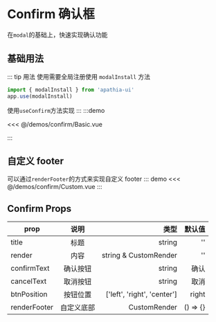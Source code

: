 # Confirm 确认框

在`modal`的基础上，快速实现确认功能

## 基础用法

::: tip 用法
使用需要全局注册使用 `modalInstall` 方法

```ts
import { modalInstall } from 'apathia-ui'
app.use(modalInstall)
```

使用`useConfirm`方法实现
:::
:::demo

<<< @/demos/confirm/Basic.vue

:::

## 自定义 footer

可以通过`renderFooter`的方式来实现自定义 footer
::: demo
<<< @/demos/confirm/Custom.vue
:::

## Confirm Props

| prop         |    说明    |                        类型 |   默认值 |
| ------------ | :--------: | --------------------------: | -------: |
| title        |    标题    |                      string |       '' |
| render       |    内容    |       string & CustomRender |       '' |
| confirmText  |  确认按钮  |                      string |     确认 |
| cancelText   |  取消按钮  |                      string |     取消 |
| btnPosition  |  按钮位置  | ['left', 'right', 'center'] |    right |
| renderFooter | 自定义底部 |                CustomRender | () => {} |
